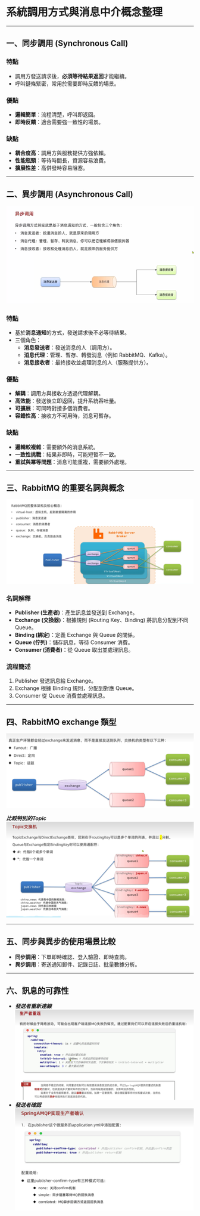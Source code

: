 # 系統調用方式與消息中介概念整理

---

## 一、同步調用 (Synchronous Call)

### 特點
- 調用方發送請求後，**必須等待結果返回**才能繼續。
- 呼叫鏈條緊密，常用於需要即時反饋的場景。

### 優點
- **邏輯簡單**：流程清楚，呼叫即返回。
- **即時反饋**：適合需要強一致性的場景。

### 缺點
- **耦合度高**：調用方與服務提供方強依賴。
- **性能瓶頸**：等待時間長，資源容易浪費。
- **擴展性差**：高併發時容易阻塞。

---

## 二、異步調用 (Asynchronous Call)

![異步調用概念圖](picture/異步調用.png)

### 特點
- 基於**消息通知**的方式，發送請求後不必等待結果。
- 三個角色：
    - **消息發送者**：發送消息的人（調用方）。
    - **消息代理**：管理、暫存、轉發消息（例如 RabbitMQ、Kafka）。
    - **消息接收者**：最終接收並處理消息的人（服務提供方）。

### 優點
- **解耦**：調用方與接收方透過代理解耦。
- **高效能**：發送後立即返回，提升系統吞吐量。
- **可擴展**：可同時對接多個消費者。
- **容錯性高**：接收方不可用時，消息可暫存。

### 缺點
- **邏輯較複雜**：需要額外的消息系統。
- **一致性挑戰**：結果非即時，可能短暫不一致。
- **重試與冪等問題**：消息可能重複，需要額外處理。

---

## 三、RabbitMQ 的重要名詞與概念

![RabbitMQ 架構示意圖](picture/RabbitMQ.png)

### 名詞解釋
- **Publisher (生產者)**：產生訊息並發送到 Exchange。
- **Exchange (交換器)**：根據規則 (Routing Key、Binding) 將訊息分配到不同 Queue。
- **Binding (綁定)**：定義 Exchange 與 Queue 的關係。
- **Queue (佇列)**：儲存訊息，等待 Consumer 消費。
- **Consumer (消費者)**：從 Queue 取出並處理訊息。

### 流程簡述
1. Publisher 發送訊息給 Exchange。
2. Exchange 根據 Binding 規則，分配到對應 Queue。
3. Consumer 從 Queue 消費並處理訊息。

---

## 四、RabbitMQ exchange 類型
![交換機](picture/exchange.png)

***比較特別的Topic***
![Topic](picture/topic.png)

---

## 五、同步與異步的使用場景比較

- **同步調用**：下單即時確認、登入驗證、即時查詢。
- **異步調用**：寄送通知郵件、記錄日誌、批量數據分析。

---

## 六、訊息的可靠性
- ***發送者重新連線***
![重連機制](picture/RabbitMQ_1.png)
- ***發送者確認***
![重連機制](picture/RabbitMQ_2.png)
